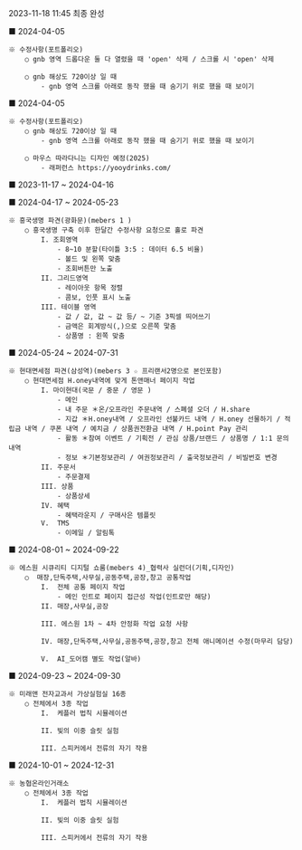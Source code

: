 <!-- prettier-ignore-start -->
2023-11-18 11:45 최종 완성

■ 2024-04-05

    ※ 수정사항(포트폴리오)
        ○ gnb 영역 드롭다운 둘 다 열렸을 때 'open' 삭제 / 스크롤 시 'open' 삭제

        ○ gnb 해상도 720이상 일 때
            - gnb 영역 스크롤 아래로 동작 했을 때 숨기기 위로 했을 때 보이기

■ 2024-04-05

    ※ 수정사항(포트폴리오)
        ○ gnb 해상도 720이상 일 때
            - gnb 영역 스크롤 아래로 동작 했을 때 숨기기 위로 했을 때 보이기

        ○ 마우스 따라다니는 디자인 예정(2025)
            - 래퍼런스 https://yooydrinks.com/

■ 2023-11-17 ~ 2024-04-16


■ 2024-04-17 ~ 2024-05-23

    ※ 흥국생명 파견(광화문)(mebers 1 ) 
        ○ 흥국생명 구축 이후 한달간 수정사항 요청으로 홀로 파견
            I. 조회영역
                - 8~10 분할(타이틀 3:5 : 데이터 6.5 비율)
                - 볼드 및 왼쪽 맞춤
                - 조회버튼만 노출
            II. 그리드영역 
                - 레이아웃 항목 정렬
                - 콤보, 인풋 표시 노출
            III. 테이블 영역
                - 값 / 값, 값 ~ 값 등/ ~ 기준 3픽셀 띄어쓰기
                - 금액은 회계방식(,)으로 오른쪽 맟춤
                - 상품명 : 왼쪽 맞춤
              
■ 2024-05-24 ~ 2024-07-31

    ※ 현대면세점 파견(삼성역)(mebers 3 ☆ 프리랜서2명으로 본인포함)
        ○ 현대면세점 H.oney내역에 맞게 톤앤매너 페이지 작업 
            I. 마이현대(국문 / 중문 / 영문 )
                - 메인
                - 내 주문 ＊온/오프라인 주문내역 / 스폐셜 오더 / H.share
                - 지갑 ＊H.oney내역 / 오프라인 선불카드 내역 / H.oney 선물하기 / 적립금 내역 / 쿠폰 내역 / 예치금 / 상품권전환금 내역 / H.point Pay 관리
                - 활동 ＊참여 이벤트 / 기획전 / 관심 상품/브랜드 / 상품명 / 1:1 문의 내역
                - 정보 ＊기본정보관리 / 여권정보관리 / 출국정보관리 / 비빌번호 변경
            II. 주문서
                - 주문결제
            III. 상품
                - 상품상세
            IV. 혜택
                - 혜택라운지 / 구매사은 템플릿
            V.  TMS 
                - 이메일 / 알림톡   

■ 2024-08-01 ~ 2024-09-22

    ※ 에스원 시큐리티 디지털 쇼룸(mebers 4)_협력사 실런더(기획,디자인)
        ○  매장,단독주택,사무실,공동주택,공장,창고 공통작업
            I.  전체 공통 페이지 작업
                - 메인 인트로 페이지 접근성 작업(인트로만 해당)
            II. 매장,사무실,공장

            III. 에스원 1차 ~ 4차 안정화 작업 요청 사항

            IV. 매장,단독주택,사무실,공동주택,공장,창고 전체 애니메이션 수정(마무리 담당)

            V.  AI_도어캠 별도 작업(알바)

■ 2024-09-23 ~ 2024-09-30

    ※ 미래앤 전자교과서 가상실험실 16종
        ○ 전체에서 3종 작업
            I.  케플러 법칙 시뮬레이션
                
            II. 빛의 이중 슬릿 실험

            III. 스피커에서 전류의 자기 작용

■ 2024-10-01 ~ 2024-12-31

    ※ 농협온라인거래소
        ○ 전체에서 3종 작업
            I.  케플러 법칙 시뮬레이션
                
            II. 빛의 이중 슬릿 실험

            III. 스피커에서 전류의 자기 작용


<!-- prettier-ignore-end -->
